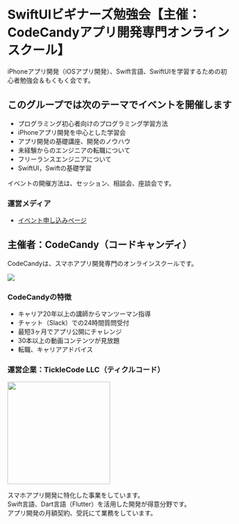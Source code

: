 # SwiftUIビギナーズ勉強会【主催：CodeCandyアプリ開発専門オンラインスクール】
iPhoneアプリ開発（iOSアプリ開発）、Swift言語、SwiftUIを学習するための初心者勉強会＆もくもく会です。

## このグループでは次のテーマでイベントを開催します

- プログラミング初心者向けのプログラミング学習方法
- iPhoneアプリ開発を中心とした学習会
- アプリ開発の基礎講座、開発のノウハウ
- 未経験からのエンジニアの転職について
- フリーランスエンジニアについて
- SwiftUI，Swiftの基礎学習

イベントの開催方法は、セッション、相談会、座談会です。  

### 運営メディア
- [イベント申し込みページ](https://codecandy.connpass.com/)

## 主催者：CodeCandy（コードキャンディ）
CodeCandyは、スマホアプリ開発専門のオンラインスクールです。

<img src="https://ticklecode.com/CodeCandyLP/images/kv_CodeCandy.jpg">

### CodeCandyの特徴

- キャリア20年以上の講師からマンツーマン指導
- チャット（Slack）での24時間質問受付
- 最短3ヶ月でアプリ公開にチャレンジ
- 30本以上の動画コンテンツが見放題
- 転職、キャリアアドバイス

### 運営企業：TickleCode LLC（ティクルコード）

<a href="https://ticklecode.com/"><img src="https://ticklecode.com/wp/wp-content/uploads/2016/06/logo_ticklecode.png" width="230"></a>

スマホアプリ開発に特化した事業をしています。  
Swift言語、Dart言語（Flutter）を活用した開発が得意分野です。  
アプリ開発の月額契約、受託にて業務をしています。

